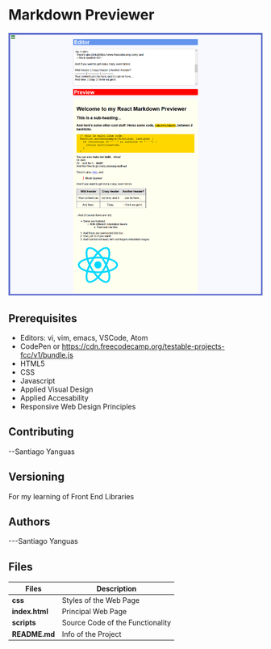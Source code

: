 # Markdown Previewer

![Preview](preview.png)

## Prerequisites

- Editors: vi, vim, emacs, VSCode, Atom
- CodePen or https://cdn.freecodecamp.org/testable-projects-fcc/v1/bundle.js
- HTML5
- CSS
- Javascript
- Applied Visual Design
- Applied Accesability
- Responsive Web Design Principles

## Contributing

--Santiago Yanguas

## Versioning

For my learning of Front End Libraries

## Authors

---Santiago Yanguas

## Files

| Files          | Description                      |
| -------------- | -------------------------------- |
| **css**        | Styles of the Web Page           |
| **index.html** | Principal Web Page               |
| **scripts**    | Source Code of the Functionality |
| **README.md**  | Info of the Project              |
